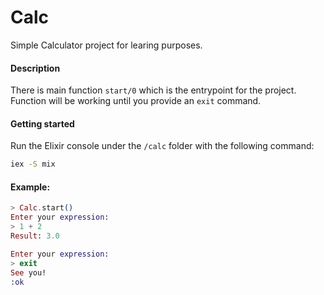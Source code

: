 # Calc

Simple Calculator project for learing purposes.

#### Description

There is main function `start/0` which is the entrypoint for the project.
Function will be working until you provide an `exit` command.

#### Getting started

Run the Elixir console under the `/calc` folder with the following command:
```bash
iex -S mix
```

#### Example:

```elixir
> Calc.start()
Enter your expression:
> 1 + 2
Result: 3.0

Enter your expression:
> exit
See you!
:ok
```



